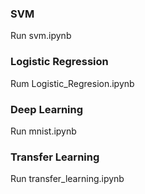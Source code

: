 ### SVM
Run svm.ipynb 

### Logistic Regression 
Rum Logistic_Regresion.ipynb

### Deep Learning
Run mnist.ipynb

### Transfer Learning
Run transfer_learning.ipynb